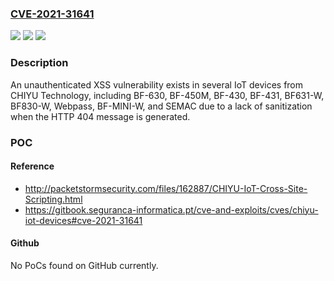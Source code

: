 ### [CVE-2021-31641](https://cve.mitre.org/cgi-bin/cvename.cgi?name=CVE-2021-31641)
![](https://img.shields.io/static/v1?label=Product&message=n%2Fa&color=blue)
![](https://img.shields.io/static/v1?label=Version&message=n%2Fa&color=blue)
![](https://img.shields.io/static/v1?label=Vulnerability&message=n%2Fa&color=brighgreen)

### Description

An unauthenticated XSS vulnerability exists in several IoT devices from CHIYU Technology, including BF-630, BF-450M, BF-430, BF-431, BF631-W, BF830-W, Webpass, BF-MINI-W, and SEMAC due to a lack of sanitization when the HTTP 404 message is generated.

### POC

#### Reference
- http://packetstormsecurity.com/files/162887/CHIYU-IoT-Cross-Site-Scripting.html
- https://gitbook.seguranca-informatica.pt/cve-and-exploits/cves/chiyu-iot-devices#cve-2021-31641

#### Github
No PoCs found on GitHub currently.

